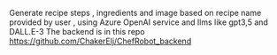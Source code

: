 Generate recipe steps , ingredients and image based on recipe name provided by user , using Azure OpenAI service and llms like gpt3,5 and DALL.E-3 
The backend is in this repo  https://github.com/ChakerElj/ChefRobot_backend
